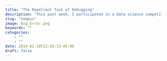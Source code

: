 ```yaml
---
title: "The Repellent Task of Debugging"
description: "This past week, I participated in a data science competition at Lambda School. It wasn’t a surprise it was a learning experience, But, the sheer amount of learning that took place shocked me! In the process of learning is the realization mistakes are unavoidable. Rather new to the data science field, I find myself making plenty of mistakes. This experience was no different."
slug: "tempus"
image: Bug_Error.png
keywords: ""
categories: 
    - ""
    - ""
date: 2019-02-10T22:26:13-05:00
draft: false
---
```

